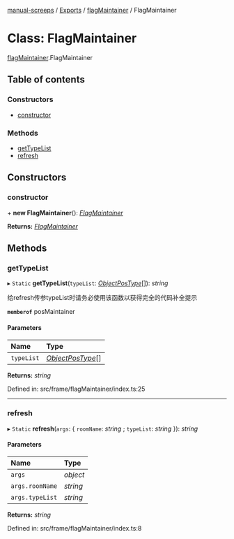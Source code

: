 [manual-screeps](../README.md) / [Exports](../modules.md) / [flagMaintainer](../modules/flagmaintainer.md) / FlagMaintainer

# Class: FlagMaintainer

[flagMaintainer](../modules/flagmaintainer.md).FlagMaintainer

## Table of contents

### Constructors

- [constructor](flagmaintainer.flagmaintainer-1.md#constructor)

### Methods

- [getTypeList](flagmaintainer.flagmaintainer-1.md#gettypelist)
- [refresh](flagmaintainer.flagmaintainer-1.md#refresh)

## Constructors

### constructor

\+ **new FlagMaintainer**(): [*FlagMaintainer*](flagmaintainer.flagmaintainer-1.md)

**Returns:** [*FlagMaintainer*](flagmaintainer.flagmaintainer-1.md)

## Methods

### getTypeList

▸ `Static` **getTypeList**(`typeList`: [*ObjectPosType*](../modules/flagmaintainer_type.md#objectpostype)[]): *string*

给refresh传参typeList时请务必使用该函数以获得完全的代码补全提示

**`memberof`** posMaintainer

#### Parameters

| Name | Type |
| :------ | :------ |
| `typeList` | [*ObjectPosType*](../modules/flagmaintainer_type.md#objectpostype)[] |

**Returns:** *string*

Defined in: src/frame/flagMaintainer/index.ts:25

___

### refresh

▸ `Static` **refresh**(`args`: { `roomName`: *string* ; `typeList`: *string*  }): *string*

#### Parameters

| Name | Type |
| :------ | :------ |
| `args` | *object* |
| `args.roomName` | *string* |
| `args.typeList` | *string* |

**Returns:** *string*

Defined in: src/frame/flagMaintainer/index.ts:8
